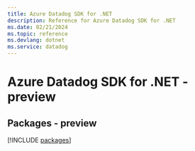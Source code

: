 ```yaml
---
title: Azure Datadog SDK for .NET
description: Reference for Azure Datadog SDK for .NET
ms.date: 02/21/2024
ms.topic: reference
ms.devlang: dotnet
ms.service: datadog
---
```

# Azure Datadog SDK for .NET - preview
## Packages - preview
[!INCLUDE [packages](datadog-index.md)]